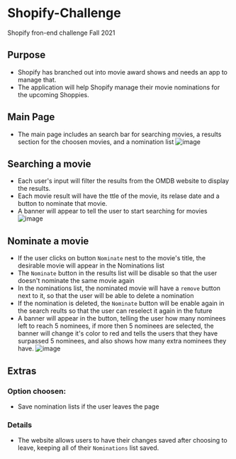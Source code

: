 # Shopify-Challenge
Shopify fron-end challenge Fall 2021

## Purpose
- Shopify has branched out into movie award shows and needs an app to manage that.
- The application will help Shopify manage their movie nominations for the upcoming Shoppies.

## Main Page
- The main page includes an search bar for searching movies, a results section for the choosen movies, and a nomination list
![image](https://user-images.githubusercontent.com/59850587/117552488-9f680f00-b019-11eb-8196-39240fc7e3b4.png)

## Searching a movie
- Each user's input will filter the results from the OMDB website to display the results.
- Each movie result will have the ttle of the movie, its relase date and a button to nominate that movie.
- A banner will appear to tell the user to start searching for movies
![image](https://user-images.githubusercontent.com/59850587/117552499-b1e24880-b019-11eb-9319-cfe28eda1c16.png)

## Nominate a movie
- If the user clicks on button `Nominate` nest to the movie's title, the desirable movie will appear in the Nominations list
- The `Nominate` button in the results list will be disable so that the user doesn't nominate the same movie again
- In the nominations list, the nominated movie will have a `remove` button next to it, so that the user will be able to delete a nomination
- If the nomination is deleted, the `Nominate` button will be enable again in the search reults so that the user can reselect it again in the future
- A banner will appear in the button, telling the user how many nominees left to reach 5 nominees, if more then 5 nominees are selected, the banner will change it's color to red and tells the users that they have surpassed 5 nominees, and also shows how many extra nominees they have.
![image](https://user-images.githubusercontent.com/59850587/117552631-a0e60700-b01a-11eb-9b3c-d09d26652f72.png)

## Extras
### Option choosen: 
- Save nomination lists if the user leaves the page
### Details
- The website allows users to have their changes saved after choosing to leave, keeping all of their `Nominations` list saved.



